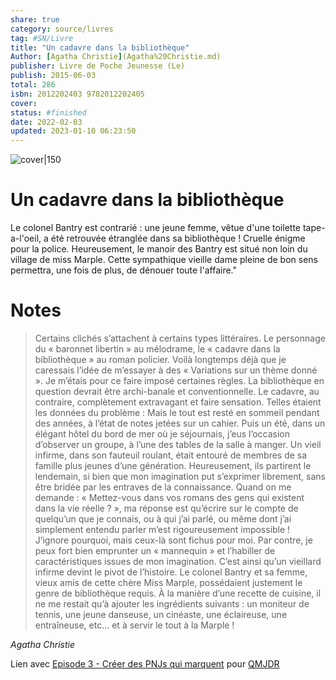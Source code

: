 ```yaml
---
share: true 
category: source/livres
tag: #SN/Livre 
title: "Un cadavre dans la bibliothèque"
Author: [Agatha Christie](Agatha%20Christie.md)
publisher: Livre de Poche Jeunesse (Le)
publish: 2015-06-03
total: 286
isbn: 2012202403 9782012202405
cover: 
status: #finished 
date: 2022-02-03
updated: 2023-01-10 06:23:50
---
```


![cover|150]()

# Un cadavre dans la bibliothèque

Le colonel Bantry est contrarié : une jeune femme, vêtue d'une toilette tape-a-l'oeil, a été retrouvée étranglée dans sa bibliothèque ! Cruelle énigme pour la police. Heureusement, le manoir des Bantry est situé non loin du village de miss Marple. Cette sympathique vieille dame pleine de bon sens permettra, une fois de plus, de dénouer toute l'affaire."

# Notes

>  Certains clichés s’attachent à certains types littéraires. Le personnage du « baronnet libertin » au mélodrame, le « cadavre dans la bibliothèque » au roman policier. Voilà longtemps déjà que je caressais l’idée de m’essayer à des « Variations sur un thème donné ». Je m’étais pour ce faire imposé certaines règles. La bibliothèque en question devrait être archi-banale et conventionnelle. Le cadavre, au contraire, complètement extravagant et faire sensation. Telles étaient les données du problème : Mais le tout est resté en sommeil pendant des années, à l’état de notes jetées sur un cahier. Puis un été, dans un élégant hôtel du bord de mer où je séjournais, j’eus l’occasion d’observer un groupe, à l’une des tables de la salle à manger. Un vieil infirme, dans son fauteuil roulant, était entouré de membres de sa famille plus jeunes d’une génération. Heureusement, ils partirent le lendemain, si bien que mon imagination put s’exprimer librement, sans être bridée par les entraves de la connaissance. Quand on me demande : « Mettez-vous dans vos romans des gens qui existent dans la vie réelle ? », ma réponse est qu’écrire sur le compte de quelqu’un que je connais, ou à qui j’ai parlé, ou même dont j’ai simplement entendu parler m’est rigoureusement impossible ! J’ignore pourquoi, mais ceux-là sont fichus pour moi. Par contre, je peux fort bien emprunter un « mannequin » et l’habiller de caractéristiques issues de mon imagination. C’est ainsi qu’un vieillard infirme devint le pivot de l’histoire. Le colonel Bantry et sa femme, vieux amis de cette chère Miss Marple, possédaient justement le genre de bibliothèque requis. À la manière d’une recette de cuisine, il ne me restait qu’à ajouter les ingrédients suivants : un moniteur de tennis, une jeune danseuse, un cinéaste, une éclaireuse, une entraîneuse, etc… et à servir le tout à la Marple !  
  
*Agatha Christie*

Lien avec [Episode 3 - Créer des PNJs qui marquent](Episode%203%20-%20Cr%C3%A9er%20des%20PNJs%20qui%20marquent.md) pour [QMJDR](QMJDR)
